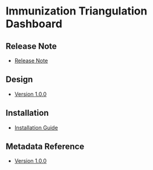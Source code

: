 # Immunization Triangulation Dashboard

## Release Note

- [Release Note](#imm-tri-release-note)

## Design

- [Version 1.0.0](#imm-tri-design)

## Installation

- [Installation Guide](#imm-tri-installation)

## Metadata Reference

- [Version 1.0.0](https://packages.dhis2.org/en/IMM_TRI/1.0.0/DHIS2.38/IMM_TRI_1.0.0_DHIS2.38.xlsx)
